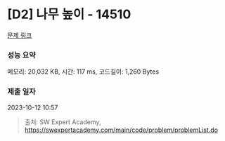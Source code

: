 # [D2] 나무 높이 - 14510 

[문제 링크](https://swexpertacademy.com/main/code/problem/problemDetail.do?contestProbId=AYFofW8qpXYDFAR4) 

### 성능 요약

메모리: 20,032 KB, 시간: 117 ms, 코드길이: 1,260 Bytes

### 제출 일자

2023-10-12 10:57



> 출처: SW Expert Academy, https://swexpertacademy.com/main/code/problem/problemList.do